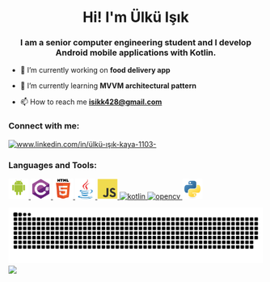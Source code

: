 <h1 align="center">Hi! I'm Ülkü Işık</h1>
<h3 align="center">I am a senior computer engineering student and I develop Android mobile applications with Kotlin.</h3>

- 🔭 I’m currently working on **food delivery app**

- 🌱 I’m currently learning **MVVM architectural pattern**

- 📫 How to reach me **isikk428@gmail.com**

<h3 align="left">Connect with me:</h3>
<p align="left">
<a href="https://www.linkedin.com/in/%C3%BClk%C3%BC-%C4%B1%C5%9F%C4%B1k-kaya-1103-" target="blank"><img align="center" src="https://raw.githubusercontent.com/rahuldkjain/github-profile-readme-generator/master/src/images/icons/Social/linked-in-alt.svg" alt="www.linkedin.com/in/ülkü-ışık-kaya-1103-" height="30" width="40" /></a>
</p>

<h3 align="left">Languages and Tools:</h3>
<p align="left"> <a href="https://developer.android.com" target="_blank" rel="noreferrer"> <img src="https://raw.githubusercontent.com/devicons/devicon/master/icons/android/android-original-wordmark.svg" alt="android" width="40" height="40"/> </a> <a href="https://www.w3schools.com/cs/" target="_blank" rel="noreferrer"> <img src="https://raw.githubusercontent.com/devicons/devicon/master/icons/csharp/csharp-original.svg" alt="csharp" width="40" height="40"/> </a> <a href="https://www.w3.org/html/" target="_blank" rel="noreferrer"> <img src="https://raw.githubusercontent.com/devicons/devicon/master/icons/html5/html5-original-wordmark.svg" alt="html5" width="40" height="40"/> </a> <a href="https://www.java.com" target="_blank" rel="noreferrer"> <img src="https://raw.githubusercontent.com/devicons/devicon/master/icons/java/java-original.svg" alt="java" width="40" height="40"/> </a> <a href="https://developer.mozilla.org/en-US/docs/Web/JavaScript" target="_blank" rel="noreferrer"> <img src="https://raw.githubusercontent.com/devicons/devicon/master/icons/javascript/javascript-original.svg" alt="javascript" width="40" height="40"/> </a> <a href="https://kotlinlang.org" target="_blank" rel="noreferrer"> <img src="https://www.vectorlogo.zone/logos/kotlinlang/kotlinlang-icon.svg" alt="kotlin" width="40" height="40"/> </a> <a href="https://opencv.org/" target="_blank" rel="noreferrer"> <img src="https://www.vectorlogo.zone/logos/opencv/opencv-icon.svg" alt="opencv" width="40" height="40"/> </a> <a href="https://www.python.org" target="_blank" rel="noreferrer"> <img src="https://raw.githubusercontent.com/devicons/devicon/master/icons/python/python-original.svg" alt="python" width="40" height="40"/> </a> </p>




<picture>
  <source media="(prefers-color-scheme: dark)" srcset="https://raw.githubusercontent.com/isikkayaa/isikkayaa/output/github-contribution-grid-snake-dark.svg">
  <source media="(prefers-color-scheme: light)" srcset="https://raw.githubusercontent.com/isikkayaa/isikkayaa/output/github-contribution-grid-snake.svg">
  <img alt="github contribution grid snake animation" src="https://raw.githubusercontent.com/isikkayaa/isikkayaa/output/github-contribution-grid-snake.svg">
</picture>



<img align="center" height="150" src="https://i.imgflip.com/8lgg1n.gif"  />





